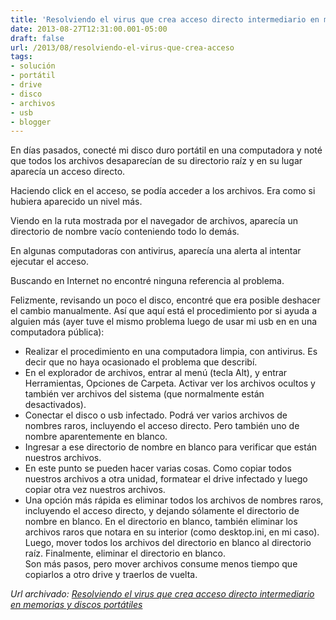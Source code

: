 ```yaml
---
title: 'Resolviendo el virus que crea acceso directo intermediario en memorias y discos portátiles'
date: 2013-08-27T12:31:00.001-05:00
draft: false
url: /2013/08/resolviendo-el-virus-que-crea-acceso
tags: 
- solución
- portátil
- drive
- disco
- archivos
- usb
- blogger
---
```


En días pasados, conecté mi disco duro portátil en una computadora y noté que todos los archivos desaparecían de su directorio raíz y en su lugar aparecía un acceso directo.  
  
Haciendo click en el acceso, se podía acceder a los archivos. Era como si hubiera aparecido un nivel más.  
  
Viendo en la ruta mostrada por el navegador de archivos, aparecía un directorio de nombre vacío conteniendo todo lo demás.  
  
En algunas computadoras con antivirus, aparecía una alerta al intentar ejecutar el acceso.  
  
Buscando en Internet no encontré ninguna referencia al problema.  
  
Felizmente, revisando un poco el disco, encontré que era posible deshacer el cambio manualmente. Así que aquí está el procedimiento por si ayuda a alguien más (ayer tuve el mismo problema luego de usar mi usb en en una computadora pública):  
  

*   Realizar el procedimiento en una computadora limpia, con antivirus. Es decir que no haya ocasionado el problema que describí.
*   En el explorador de archivos, entrar al menú (tecla Alt), y entrar Herramientas, Opciones de Carpeta. Activar ver los archivos ocultos y también ver archivos del sistema (que normalmente están desactivados).
*   Conectar el disco o usb infectado. Podrá ver varios archivos de nombres raros, incluyendo el acceso directo. Pero también uno de nombre aparentemente en blanco.
*   Ingresar a ese directorio de nombre en blanco para verificar que están nuestros archivos.
*   En este punto se pueden hacer varias cosas. Como copiar todos nuestros archivos a otra unidad, formatear el drive infectado y luego copiar otra vez nuestros archivos.
*   Una opción más rápida es eliminar todos los archivos de nombres raros, incluyendo el acceso directo, y dejando sólamente el directorio de nombre en blanco. En el directorio en blanco, también eliminar los archivos raros que notara en su interior (como desktop.ini, en mi caso). Luego, mover todos los archivos del directorio en blanco al directorio raíz. Finalmente, eliminar el directorio en blanco.  
    Son más pasos, pero mover archivos consume menos tiempo que copiarlos a otro drive y traerlos de vuelta.

_*Url archivado: [Resolviendo el virus que crea acceso directo intermediario en memorias y discos portátiles](https://akcdev.blogspot.com/2013/08/resolviendo-el-virus-que-crea-acceso.html)*_
